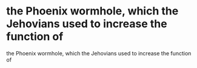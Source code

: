 # the Phoenix wormhole, which the Jehovians used to increase the function of

the Phoenix wormhole, which the Jehovians used to increase the function of